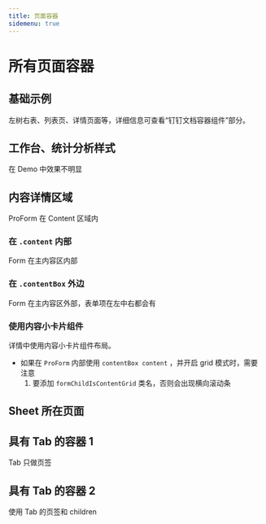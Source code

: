 ```yaml
---
title: 页面容器
sidemenu: true
---
```


# 所有页面容器

## 基础示例

左树右表、列表页、详情页面等，详细信息可查看“钉钉文档容器组件”部分。

<code src="./index1.tsx" iframe="true" title="左树右表" description=""></code>

## 工作台、统计分析样式

在 Demo 中效果不明显

<code src="./overview.tsx" compact="false" iframe="true" title="工作台" background="#cddcff"></code>

## 内容详情区域

ProForm 在 Content 区域内

### 在 `.content` 内部

Form 在主内容区内部

<code src="./pageContent.tsx" iframe="true" title="" description=""></code>

### 在 `.contentBox` 外边

Form 在主内容区外部，表单项在左中右都会有

<code src="./pageDetail.tsx" iframe="true" title="" description=""></code>

### 使用内容小卡片组件

详情中使用内容小卡片组件布局。

- 如果在 `ProForm` 内部使用 `contentBox content` ，并开启 grid 模式时，需要注意
  1. 要添加 `formChildIsContentGrid` 类名，否则会出现横向滚动条

## Sheet 所在页面

<code src="./PageSheet.tsx" iframe="true" title="" description=""></code>

## 具有 Tab 的容器 1

Tab 只做页签

<code src="./indexTab.tsx" iframe="true" title="" description=""></code>

## 具有 Tab 的容器 2

使用 Tab 的页签和 children

<code src="./indexTab2.tsx" iframe="true" title="" description=""></code>
